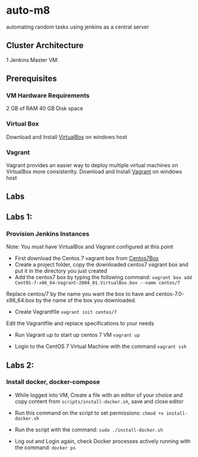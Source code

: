 # auto-m8
automating random tasks using jenkins as a central server

## Cluster Architecture
1  Jenkins Master VM:

## Prerequisites
### VM Hardware Requirements
2 GB of RAM 
40 GB Disk space
### Virtual Box
Download and Install [VirtualBox](https://www.virtualbox.org/wiki/Downloads) on windows host
### Vagrant
Vagrant provides an easier way to deploy multiple virtual machines on VirtualBox more consistenlty.
Download and Install [Vagrant](https://www.vagrantup.com/) on windows host

## Labs

## Labs 1:
### Provision Jenkins Instances

Note: You must have VirtualBox and Vagrant configured at this point

* First download the Centos 7 vagrant box from [Centos7Box](https://app.vagrantup.com/centos/boxes/7)
* Create a project folder, copy the downloaded centos7 vagrant box and put it in the directory you just created
* Add the centos7 box by typing the following command:
`vagrant box add CentOS-7-x86_64-Vagrant-2004_01.VirtualBox.box --name centos/7`

Replace centos/7 by the name you want the box to have and  centos-7.0-x86_64.box by the name of the box you downloaded.

* Create Vagrantfile
`vagrant init centos/7`

Edit the Vagrantfile and replace specifications to your needs

* Run Vagrant up to start up centos 7 VM
`vagrant up`

* Login to the CentOS 7 Virtual Machine with the command
`vagrant ssh`

## Labs 2:

### Install docker, docker-compose

* While logged into VM, Create a file with an editor of your choice and copy content from `scripts/install-docker.sh`, save and close editor
* Run this command on the script to set permissions:
`chmod +x install-docker.sh`

* Run the script with the command:
`sudo ./install-docker.sh`
 
* Log out and Login again, check Docker processes actively running with the command:
`docker ps`